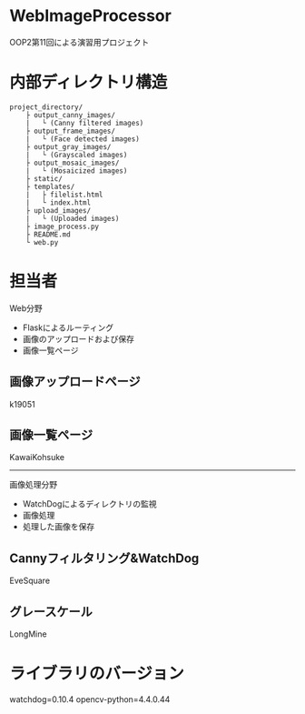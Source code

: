 # WebImageProcessor
OOP2第11回による演習用プロジェクト

# 内部ディレクトリ構造
    project_directory/
        ├ output_canny_images/
        |   └ (Canny filtered images)
        ├ output_frame_images/
        |   └ (Face detected images)
        ├ output_gray_images/
        |   └ (Grayscaled images)
        ├ output_mosaic_images/
        |   └ (Mosaicized images)
        ├ static/
        ├ templates/
        |   ├ filelist.html
        |   └ index.html
        ├ upload_images/
        |   └ (Uploaded images)
        ├ image_process.py
        ├ README.md
        └ web.py

# 担当者
Web分野

- Flaskによるルーティング
- 画像のアップロードおよび保存
- 画像一覧ページ

## 画像アップロードページ

k19051

## 画像一覧ページ

KawaiKohsuke
***
画像処理分野

- WatchDogによるディレクトリの監視
- 画像処理
- 処理した画像を保存

## Cannyフィルタリング&WatchDog

EveSquare

## グレースケール

LongMine

# ライブラリのバージョン
watchdog=0.10.4
opencv-python=4.4.0.44
